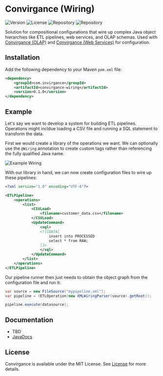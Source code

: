# Convirgance (Wiring)

![Version](https://img.shields.io/badge/Version-pre&dash;release-blue) ![License](https://img.shields.io/badge/License-MIT-green) ![Repository](https://img.shields.io/badge/Platform-Java-gold) ![Repository](https://img.shields.io/badge/Repository-Maven_Central-red)

Solution for compositional configurations that wire up complex Java object hierarchies like ETL pipelines, web services, and OLAP schemas. Used with 
[Convirgance (OLAP)](https://github.com/InvirganceOpenSource/convirgance-olap/) and 
[Convirgance (Web Services)](https://github.com/InvirganceOpenSource/convirgance-web/) for configuration. 


## Installation

Add the following dependency to your Maven `pom.xml` file:

```xml
<dependency>
    <groupId>com.invirgance</groupId>
    <artifactId>convirgance-wiring</artifactId>
    <version>0.1.0</version>
</dependency>
```

## Example

Let's say we want to develop a system for building ETL pipelines. Operations might incldue loading a CSV file and running a SQL statement to transform the data.

First we would create a library of the operations we want. We can optionally use the `@Wiring` annotation to create custom tags rather than referencing the
fully qualified Java name.

![Example Wiring](https://github.com/user-attachments/assets/ad75422c-9cc1-4d1f-a6d8-8e063a2da0e5)

With our library in hand, we can now create configuration files to wire up these pipelines:

```xml
<?xml version="1.0" encoding="UTF-8"?>

<ETLPipeline>
    <operations>
        <list>
            <CSVLoad>
                <filename>customer_data.csv</filename>
            </CSVLoad>
            <UpdateCommand>
                <sql>
                <![CDATA[
                    insert into PROCESSED
                    select * from RAW;
                ]]>
                </sql>
            </UpdateCommand>
        </list>
    </operations>
</ETLPipeline>

```

Our pipeline runner then just needs to obtain the object graph from the configuration file and run it:

```java
var source = new FileSource("mypipeline.xml");
var pipeline = (ETLOperation)new XMLWiringParser(source).getRoot();

pipeline.execute(datasource);
```

## Documentation

- TBD
- [JavaDocs](https://docs.invirgance.com/javadocs/convirgance-wiring/)


## License

Convirgance is available under the MIT License. See [License](LICENSE.md) for more details.
